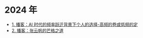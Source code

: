 
# 2024 年


- [1. 播客：AI 时代的频率跃迁背景下个人的选择-高频的卷或低频的定](/post/bca999869cb75f9b8bfb7deb872e61df.html)
- [2. 播客：张云帆的芒格之道](/post/0cf7492dbbcb5c77bf94820bb528b95a.html)